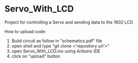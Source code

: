 # Servo_With_LCD
Project for controlling a Servo and sending data to the 1602 LCD

How to upload code:
1. Build circuit as follow in "schematics.pdf" file
2. open shell and type "git clone <'repository url'>"
3. open Servo_With_LCD.ino using Arduino IDE
4. click on "upload" button
